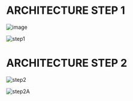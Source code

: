 # ARCHITECTURE STEP 1
![image](https://user-images.githubusercontent.com/61885344/92995940-733ed180-f510-11ea-82ef-7bb9d7c2e2eb.png)

![step1](https://user-images.githubusercontent.com/61885344/92598112-0b3e8000-f2b1-11ea-88ae-0f50ab607ef5.png)

# ARCHITECTURE STEP 2
![step2](https://user-images.githubusercontent.com/61885344/92996124-ba799200-f511-11ea-9556-b5eb0344fdf7.png)


![step2A](https://user-images.githubusercontent.com/61885344/92996129-c82f1780-f511-11ea-8cd8-6ac611dbc6ba.png)

